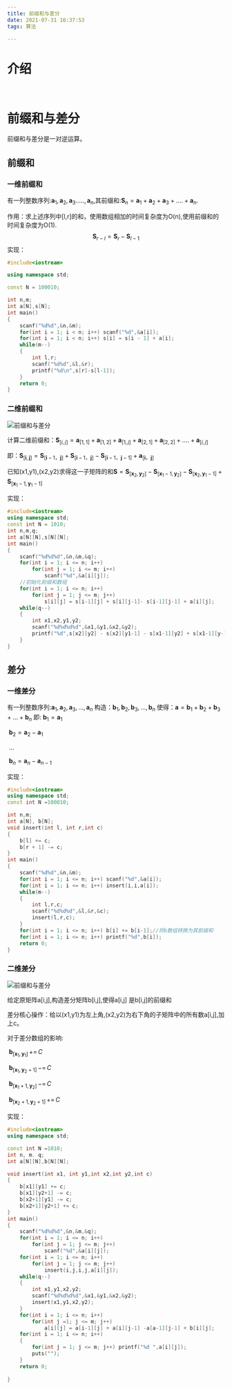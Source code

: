 ```yaml
---
title: 前缀和与差分
date: 2021-07-31 16:37:53
tags: 算法

---
```


# 介绍  

​	

<!-- more -->  

# 前缀和与差分

前缀和与差分是一对逆运算。

## 前缀和

### 一维前缀和

有一列整数序列:$\mathbf{a}_1,\mathbf{a}_2,\mathbf{a}_3.....,\mathbf{a}_n$,其前缀和:$\mathbf{S}_n = \mathbf{a}_1+\mathbf{a}_2+\mathbf{a}_3+....+\mathbf{a}_n$.

作用：求上述序列中[l,r]的和，使用数组相加的时间复杂度为O(n),使用前缀和的时间复杂度为O(1).
$$
\mathbf{S}_{r-l} = \mathbf{S}_r - \mathbf{S}_{l-1}
$$
实现：

```c++
#include<iostream>

using namespace std;

const N = 100010;

int n,m;
int a[N],s[N];
int main()
{
    scanf("%d%d",&n,&m);
    for(int i = 1; i < n; i++) scanf("%d",&a[i]);
    for(int i = 1; i < n; i++) s[i] = s[i - 1] + a[i];
    while(m--)
    {
        int l,r;
        scanf("%d%d",&l,&r);
        printf("%d\n",s[r]-s[l-1]);
    }
    return 0;
}
```



### 二维前缀和

![前缀和与差分](前缀和与差分.png)

计算二维前缀和：$\mathbf{S}_{[i,j]} =\mathbf{a}_{[1,1]}+\mathbf{a}_{[1,2]} +\mathbf{a}_{[1,j]}+\mathbf{a}_{[2,1]}+\mathbf{a}_{[2,2]}+....+\mathbf{a}_{[i,j]}$ 

即：$\mathbf{S}_{[\mathbf{i},\mathbf{j}]} = \mathbf{S}_{[\mathbf{i}-1，\mathbf{j}]}+\mathbf{S}_{[\mathbf{i}-1，\mathbf{j}]}-\mathbf{S}_{[\mathbf{i}-1，\mathbf{j}-1]}+\mathbf{a}_{[\mathbf{i}，\mathbf{j}]}$

已知(x1,y1),(x2,y2)求得这一子矩阵的和$\mathbf{S}=\mathbf{S}_{[\mathbf{x}_2,\mathbf{y}_2]} - \mathbf{S}_{[\mathbf{x}_1-1,\mathbf{y}_2]}-\mathbf{S}_{[\mathbf{x}_2,\mathbf{y}_1-1]}+\mathbf{S}_{[\mathbf{x}_1-1,\mathbf{y}_1-1]}$


实现：

```c++
#include<iostream>
using namespace std;
const int N = 1010;
int n,m,q;
int a[N][N],s[N][N];
int main()
{
    scanf("%d%d%d",&n,&m,&q);
    for(int i = 1; i <= n; i++)
        for(int j = 1; i <= m; i++)
            scanf("%d",&a[i][j]);
    //初始化前缀和数组
    for(int i = 1; i <= n; i++)
        for(int j = 1; j <= m; j++)
            s[i][j] = s[i-1][j] + s[i][j-1]- s[i-1][j-1] + a[i][j];
    while(q--)
    {
        int x1,x2,y1,y2;
        scanf("%d%d%d%d",&x1,&y1,&x2,&y2);
        printf("%d",s[x2][y2] - s[x2][y1-1] - s[x1-1][y2] + s[x1-1][y-1]);
    }
}
```

## 差分

### 一维差分

有一列整数序列:$\mathbf{a}_1,\mathbf{a}_2,\mathbf{a}_3,...,\mathbf{a}_n$
构造：$\mathbf{b}_1,\mathbf{b}_2,\mathbf{b}_3,...,\mathbf{b}_n$
使得：$\mathbf{a}=\mathbf{b}_1+\mathbf{b}_2+\mathbf{b}_3+...+\mathbf{b}_n$
即:   $\mathbf{b}_1 = \mathbf{a}_1$

​        $\mathbf{b}_2 = \mathbf{a}_2 - \mathbf{a}_1$

​		$...$

​		$\mathbf{b}_n = \mathbf{a}_n - \mathbf{a}_{n-1}$

实现：

```c++
#include<iostream>
using namespace std;
const int N =100010;

int n,m;
int a[N], b[N];
void insert(int l, int r,int c)
{
    b[l] += c;
    b[r + 1] -= c;
}
int main()
{
    scanf("%d%d",&n,&m);
    for(int i = 1; i <= n; i++) scanf("%d",&a[i]);
    for(int i = 1; i <= n; i++) insert(i,i,a[i]);
    while(m--)
    {
        int l,r,c;
        scanf("%d%d%d",&l,&r,&c);
        insert(l,r,c);
    }
    for(int i = 1; i <= n; i++) b[i] += b[i-1];//将b数组转换为其前缀和
    for(int i = 1; i <= n; i++) printf("%d",b[i]);
    return 0;
}
```



### 二维差分

![前缀和与差分](前缀和与差分.png)

给定原矩阵a[i,j],构造差分矩阵b[i,j],使得a[i,j] 是b[i,j]的前缀和

差分核心操作：给以(x1,y1)为左上角,(x2,y2)为右下角的子矩阵中的所有数a[i,j],加上c。

对于差分数组的影响:

​																				$\mathbf{b}_{[\mathbf{x}_1,\mathbf{y}_1]} \,+= \,C$

​																				$\mathbf{b}_{[\mathbf{x}_1,\mathbf{y}_2+1]} \,-= \,C$

​																				$\mathbf{b}_{[\mathbf{x}_1+1,\mathbf{y}_2]} \,-= \,C$

​																				$\mathbf{b}_{[\mathbf{x}_2+1,\mathbf{y}_2+1]} \,+= \,C$

实现：

```c++
#include<iostream>
using namespace std;

const int N =1010;
int n, m. q;
int a[N][N],b[N][N];

void insert(int x1, int y1,int x2,int y2,int c)
{
    b[x1][y1] += c;
    b[x1][y2+1] -= c;
    b[x2+1][y1] -= c;
    b[x2+1][y2+1] += c;
}
int main()
{
    scanf("%d%d%d",&n,&m,&q);
    for(int i = 1; i <= n; i++)
        for(int j = 1; j <= m; j++)
            scanf("%d",&a[i][j]);
	for(int i = 1; i <= n; i++)
        for(int j = 1; j <= m; j++)
            insert(i,j,i,j,a[i][j]);
    while(q--)
    {
        int x1,y1,x2,y2;
        scanf("%d%d%d%d",&x1,&y1,&x2,&y2);
        insert(x1,y1,x2,y2);
    }
    for(int i = 1; i <= n; i++)
        for(int j =1; j <= m; j++)
            a[i][j] = a[i-1][j] + a[i][j-1] -a[a-1][j-1] + b[i][j];
    for(int i = 1; i <= n; i++)
    {
        for(int j = 1; j <= m; j++) printf("%d ",a[i][j]);
        puts("");
    }
    return 0;
            
}
```

